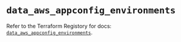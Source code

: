 # `data_aws_appconfig_environments`

Refer to the Terraform Registory for docs: [`data_aws_appconfig_environments`](https://www.terraform.io/docs/providers/aws/d/appconfig_environments).
